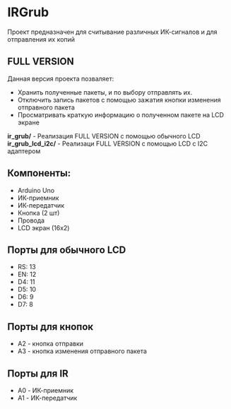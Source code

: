 # IRGrub
Проект предназначен для считывание различных ИК-сигналов и для отправления их копий

## FULL VERSION
Данная версия проекта позваляет:
- Хранить полученные пакеты, и по выбору отправлять их.
- Отключить запись пакетов с помощью зажатия кнопки изменения отправного пакета
- Просматривать краткую информацию о полученном пакете на LCD экране

**ir_grub/** - Реализация FULL VERSION с помощью обычного LCD<br>
**ir_grub_lcd_i2c/** - Реализаци FULL VERSION с помощью LCD с I2C адаптером

## Компоненты:
- Arduino Uno
- ИК-приемник
- ИК-передатчик
- Кнопка (2 шт)
- Провода
- LCD экран (16x2)

## Порты для обычного LCD
- RS: 13
- EN: 12
- D4: 11
- D5: 10
- D6: 9
- D7: 8

## Порты для кнопок
- A2 - кнопка отправки
- A3 - кнопка изменения отправного пакета

## Порты для IR
- A0 - ИК-приемник
- A1 - ИК-передатчик